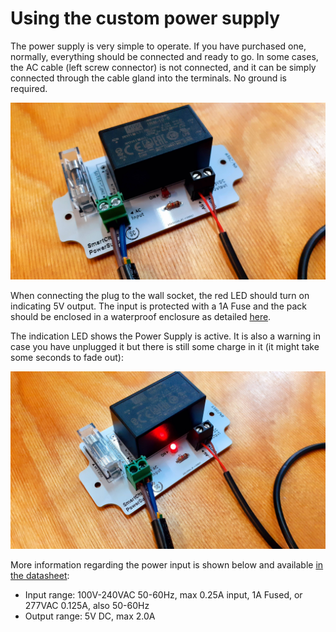 # Using the custom power supply

The power supply is very simple to operate. If you have purchased one, normally, everything should be connected and ready to go. In some cases, the AC cable (left screw connector) is not connected, and it can be simply connected through the cable gland into the terminals. No ground is required.

![](/assets/images/5vjmOdX.jpg)

When connecting the plug to the wall socket, the red LED should turn on indicating 5V output. The input is protected with a 1A Fuse and the pack should be enclosed in a waterproof enclosure as detailed [here](hhttps://github.com/fablabbcn/smartcitizen-enclosures/tree/master/SmartCitizen%20Power%20Options).

The indication LED shows the Power Supply is active. It is also a warning in case you have unplugged it but there is still some charge in it (it might take some seconds to fade out):

![](/assets/images/rVHeuyY.jpg)

More information regarding the power input is shown below and available [in the datasheet](hhttps://github.com/fablabbcn/smartcitizen-enclosures/tree/master/SmartCitizen%20Power%20Options/References/IRM-10-SPEC.PDF):

- Input range: 100V-240VAC 50-60Hz, max 0.25A input, 1A Fused, or 277VAC 0.125A, also 50-60Hz
- Output range: 5V DC, max 2.0A



